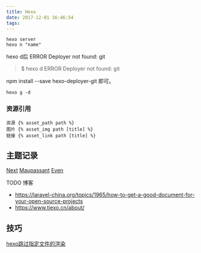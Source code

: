 ```yaml
---
title: Hexo
date: 2017-12-01 16:46:54
tags:
---
```


```
hexo server
hexo n "name"
```

hexo d后 ERROR Deployer not found: git


>$ hexo d 
ERROR Deployer not found: git

npm install --save hexo-deployer-git
即可。


```
hexo g -d
```


### 资源引用


```
资源 {% asset_path path %}
图片 {% asset_img path [title] %}
链接 {% asset_link path [title] %}
```


## 主题记录

[Next](ttps://github.com/theme-next/hexo-theme-next)
[Maupassant](https://github.com/tufu9441/maupassant-hexo)
[Even](https://github.com/ahonn/hexo-theme-even)


 TODO 博客 

- https://laravel-china.org/topics/1965/how-to-get-a-good-document-for-your-open-source-projects
-  https://www.tiexo.cn/about/

## 技巧

[hexo跳过指定文件的渲染](http://e12e.com/2016/06/05/hexo%E8%B7%B3%E8%BF%87%E6%8C%87%E5%AE%9A%E6%96%87%E4%BB%B6%E7%9A%84%E6%B8%B2%E6%9F%93/)

